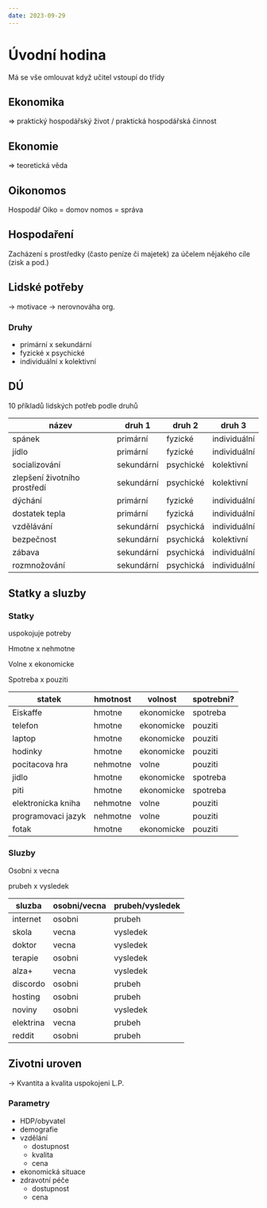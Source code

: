 ```yaml
---
date: 2023-09-29
---
```

# Úvodní hodina
Má se vše omlouvat když učitel vstoupí do třídy

## Ekonomika
=> praktický hospodářský život / praktická hospodářská činnost

## Ekonomie
=> teoretická věda

## Oikonomos
Hospodář
Oiko = domov
nomos = správa

## Hospodaření
Zacházení s prostředky (často peníze či majetek) za účelem nějakého cíle (zisk a pod.)

## Lidské potřeby
→ motivace
-> nerovnováha org.

### Druhy
- primární x sekundární
- fyzické x psychické
- individuální x kolektivní

## DÚ
10 příkladů lidských potřeb podle druhů

| název                        | druh 1     | druh 2    | druh 3       |
| ---------------------------- | ---------- | --------- | ------------ |
| spánek                       | primární   | fyzické   | individuální |
| jídlo                        | primární   | fyzické   | individuální |
| socializování                | sekundární | psychické | kolektivní   |
| zlepšení životního prostředí | sekundární | psychické | kolektivní   |
| dýchání                      | primární   | fyzické   | individuální |
| dostatek tepla               | primární   | fyzická   | individuální |
| vzdělávání                   | sekundární | psychická | individuální |
| bezpečnost                   | sekundární | psychická | kolektivní   |
| zábava                       | sekundární | psychická | individuální |
| rozmnožování                 | sekundární | psychická | individuální             |

## Statky a sluzby

### Statky
uspokojuje potreby

Hmotne x nehmotne

Volne x ekonomicke

Spotreba x pouziti

| statek             | hmotnost | volnost    | spotrebni? |
| ------------------ | -------- | ---------- | ---------- |
| Eiskaffe           | hmotne   | ekonomicke | spotreba   |
| telefon            | hmotne   | ekonomicke | pouziti    |
| laptop             | hmotne   | ekonomicke | pouziti    |
| hodinky            | hmotne   | ekonomicke | pouziti    |
| pocitacova hra     | nehmotne | volne      | pouziti    |
| jidlo              | hmotne   | ekonomicke | spotreba   |
| piti               | hmotne   | ekonomicke | spotreba   |
| elektronicka kniha | nehmotne | volne      | pouziti    |
| programovaci jazyk | nehmotne | volne      | pouziti    |
| fotak              | hmotne   | ekonomicke | pouziti           |

### Sluzby
Osobni x vecna

prubeh x vysledek

| sluzba    | osobni/vecna | prubeh/vysledek |
| --------- | ------------ | --------------- |
| internet  | osobni       | prubeh          |
| skola     | vecna        | vysledek        |
| doktor    | vecna        | vysledek        |
| terapie   | osobni       | vysledek        |
| alza+     | vecna        | vysledek        |
| discordo  | osobni       | prubeh          |
| hosting   | osobni       | prubeh          |
| noviny    | osobni       | vysledek        |
| elektrina | vecna        | prubeh          |
| reddit    | osobni       | prubeh                |


## Zivotni uroven
→ Kvantita a kvalita uspokojeni L.P.

### Parametry

- HDP/obyvatel
- demografie
- vzdělání
	- dostupnost
	- kvalita
	- cena
- ekonomická situace
- zdravotní péče
	- dostupnost
	- cena